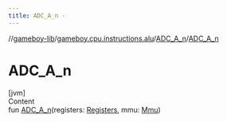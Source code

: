 ```yaml
---
title: ADC_A_n -
---
```

//[gameboy-lib](../../index.md)/[gameboy.cpu.instructions.alu](../index.md)/[ADC_A_n](index.md)/[ADC_A_n](-a-d-c_-a_n.md)



# ADC_A_n  
[jvm]  
Content  
fun [ADC_A_n](-a-d-c_-a_n.md)(registers: [Registers](../../gameboy.cpu/-registers/index.md), mmu: [Mmu](../../gameboy.memory/-mmu/index.md))  



